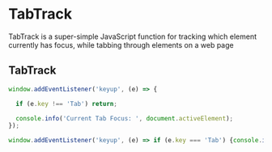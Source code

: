 # TabTrack
TabTrack is a super-simple JavaScript function for tracking which element currently has focus, while tabbing through elements on a web page

## TabTrack
```js
window.addEventListener('keyup', (e) => {

  if (e.key !== 'Tab') return;

  console.info('Current Tab Focus: ', document.activeElement);
});

window.addEventListener('keyup', (e) => if (e.key === 'Tab') {console.info('Current Tab Focus: ', document.activeElement)});
```
